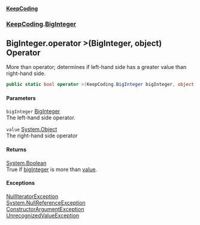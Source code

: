 #### [KeepCoding](index.md 'index')
### [KeepCoding](KeepCoding.md 'KeepCoding').[BigInteger](BigInteger.md 'KeepCoding.BigInteger')
## BigInteger.operator &gt;(BigInteger, object) Operator
More than operator; determines if left-hand side has a greater value than right-hand side.  
```csharp
public static bool operator >(KeepCoding.BigInteger bigInteger, object value);
```
#### Parameters
<a name='KeepCoding_BigInteger_op_GreaterThan(KeepCoding_BigInteger_object)_bigInteger'></a>
`bigInteger` [BigInteger](BigInteger.md 'KeepCoding.BigInteger')  
The left-hand side operator.
  
<a name='KeepCoding_BigInteger_op_GreaterThan(KeepCoding_BigInteger_object)_value'></a>
`value` [System.Object](https://docs.microsoft.com/en-us/dotnet/api/System.Object 'System.Object')  
The right-hand side operator
  
#### Returns
[System.Boolean](https://docs.microsoft.com/en-us/dotnet/api/System.Boolean 'System.Boolean')  
True if [bigInteger](BigInteger_op_GreaterThan_WR_h26ru96aVZgcupy+Zdg.md#KeepCoding_BigInteger_op_GreaterThan(KeepCoding_BigInteger_object)_bigInteger 'KeepCoding.BigInteger.op_GreaterThan(KeepCoding.BigInteger, object).bigInteger') is more than [value](BigInteger_op_GreaterThan_WR_h26ru96aVZgcupy+Zdg.md#KeepCoding_BigInteger_op_GreaterThan(KeepCoding_BigInteger_object)_value 'KeepCoding.BigInteger.op_GreaterThan(KeepCoding.BigInteger, object).value').
#### Exceptions
[NullIteratorException](NullIteratorException.md 'KeepCoding.Internal.NullIteratorException')  
[System.NullReferenceException](https://docs.microsoft.com/en-us/dotnet/api/System.NullReferenceException 'System.NullReferenceException')  
[ConstructorArgumentException](ConstructorArgumentException.md 'KeepCoding.Internal.ConstructorArgumentException')  
[UnrecognizedValueException](UnrecognizedValueException.md 'KeepCoding.Internal.UnrecognizedValueException')  
